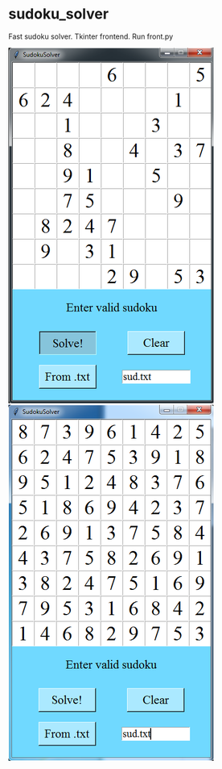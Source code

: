 # sudoku_solver
Fast sudoku solver. Tkinter frontend. Run front.py


![alt text](https://raw.githubusercontent.com/LohnesskoeChudo/sudoku_solver/master/sudokuimg.png)
![alt text](https://raw.githubusercontent.com/LohnesskoeChudo/sudoku_solver/master/sudokuimg2.png)
